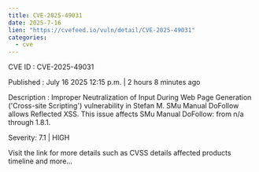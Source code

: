 ```yaml
--- 
title: CVE-2025-49031
date: 2025-7-16
lien: "https://cvefeed.io/vuln/detail/CVE-2025-49031"
categories:
  - cve
---
```


CVE ID : CVE-2025-49031

Published :  July 16
2025
12:15 p.m. | 2 hours
8 minutes ago

Description : Improper Neutralization of Input During Web Page Generation ('Cross-site Scripting') vulnerability in Stefan M. SMu Manual DoFollow allows Reflected XSS. This issue affects SMu Manual DoFollow: from n/a through 1.8.1.

Severity: 7.1 | HIGH

Visit the link for more details
such as CVSS details
affected products
timeline
and more...
